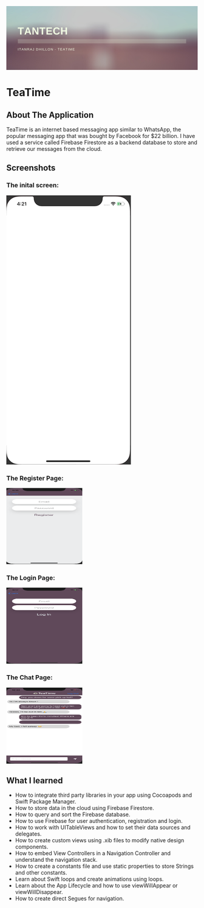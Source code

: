 ![App Brewery Banner](Documentation/TanTECH.png)

# TeaTime

## About The Application

TeaTime is an internet based messaging app similar to WhatsApp, the popular messaging app that was bought by Facebook for $22 billion. I have used a service called Firebase Firestore as a backend database to store and retrieve our messages from the cloud. 

## Screenshots

### The inital screen:
![](Documentation/StartScreen.gif)

### The Register Page:
<img src="Documentation/RegisterPage.png" width="200" height = "200">

### The Login Page:
<img src="Documentation/LoginPage.png" width="200" height = "200">

### The Chat Page:
<img src="Documentation/ChatPage.png" width="200" height = "200">


## What I learned

* How to integrate third party libraries in your app using Cocoapods and Swift Package Manager.
* How to store data in the cloud using Firebase Firestore.
* How to query and sort the Firebase database.
* How to use Firebase for user authentication, registration and login.
* How to work with UITableViews and how to set their data sources and delegates.
* How to create custom views using .xib files to modify native design components.
* How to embed View Controllers in a Navigation Controller and understand the navigation stack.
* How to create a constants file and use static properties to store Strings and other constants.
* Learn about Swift loops and create animations using loops.
* Learn about the App Lifecycle and how to use viewWillAppear or viewWillDisappear.
* How to create direct Segues for navigation.


